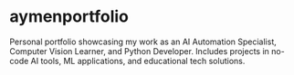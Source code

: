 # aymenportfolio
Personal portfolio showcasing my work as an AI Automation Specialist, Computer Vision Learner, and Python Developer. Includes projects in no-code AI tools, ML applications, and educational tech solutions.
